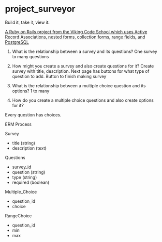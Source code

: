 # project_surveyor
Build it, take it, view it.

[A Ruby on Rails project from the Viking Code School which uses Active Record Associations, nested forms, collection forms, range fields, and PostgreSQL](https://www.vikingcodeschool.com)

1. What is the relationship between a survey and its questions?
  One survey to many questions


2. How might you create a survey and also create questions for it?
Create survey with title, description. Next page has buttons for what type of question to add. Button to finish making survey

3. What is the relationship between a multiple choice question and its options?
1 to many


4. How do you create a multiple choice questions and also create options for it?

Every question has choices.

ERM Process

Survey
  - title (string)
  - description (text)

Questions
  - survey_id
  - question (string)
  - type (string)
  - required (boolean)

Multiple_Choice
  - question_id
  - choice

RangeChoice
  - question_id
  - min
  - max













